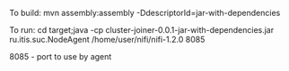 To build:
   mvn assembly:assembly -DdescriptorId=jar-with-dependencies

To run:
   cd target;java -cp cluster-joiner-0.0.1-jar-with-dependencies.jar ru.itis.suc.NodeAgent /home/user/nifi/nifi-1.2.0 8085

8085 - port to use by agent


